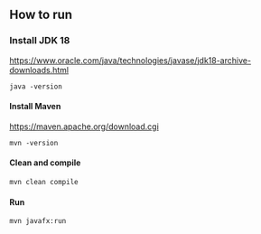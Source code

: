 ## How to run

### Install JDK 18

https://www.oracle.com/java/technologies/javase/jdk18-archive-downloads.html

`java -version`

#### Install Maven

https://maven.apache.org/download.cgi

`mvn -version`

#### Clean and compile

`mvn clean compile`

#### Run

`mvn javafx:run`